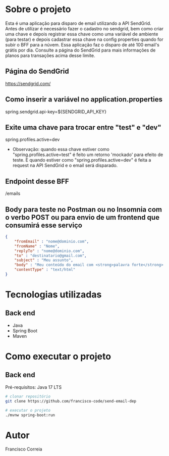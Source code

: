 # Sobre o projeto

Esta é uma aplicação para disparo de email utilizando a API SendGrid. Antes de utilizar é necessário fazer o cadastro no sendgrid, bem como criar uma chave e depois 
registrar essa chave como uma variável de ambiente (para testar) e depois cadastrar essa chave na config properties quando for subir o BFF para a núvem.
Essa aplicação faz o disparo de até 100 email's grátis por dia. Consulte a página do SendGrid para mais informações de planos para transações acima desse limite.


## Página do SendGrid
https://sendgrid.com/


## Como inserir a variável no application.properties
spring.sendgrid.api-key=${SENDGRID_API_KEY}


## Exite uma chave para trocar entre "test" e "dev"
spring.profiles.active=dev

- Observação: quando essa chave estiver como "spring.profiles.active=test" é feito um retorno 'mockado' para efeito de teste. E quando estiver 
como "spring.profiles.active=dev" é feita a request na API SendGrid e o email será disparado.


## Endpoint desse BFF
/emails


## Body para teste no Postman ou no Insomnia com o verbo POST ou para envio de um frontend que consumirá esse serviço
```json
{
    "fromEmail" : "nome@dominio.com",
    "fromName" : "Nome",
    "replyTo" : "nome@dominio.com",
    "to" : "destinatario@gmail.com",
    "subject" : "Meu assunto",
    "body" : "Meu conteúdo do email com <strong>palavra forte</strong> destacada.",
    "contentType" : "text/html"
}
```


# Tecnologias utilizadas
## Back end
- Java
- Spring Boot
- Maven


# Como executar o projeto

## Back end
Pré-requisitos: Java 17 LTS

```bash
# clonar repositório
git clone https://github.com/francisco-code/send-email-dep

# executar o projeto
./mvnw spring-boot:run
```


# Autor
Francisco Correia

